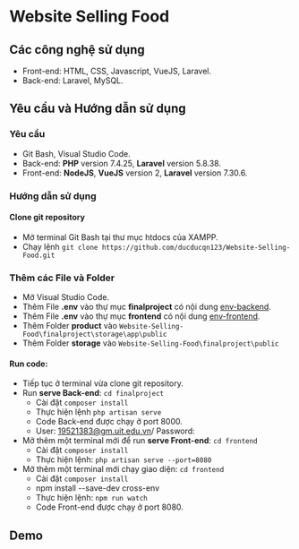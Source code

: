 # Website Selling Food
## Các công nghệ sử dụng
- Front-end: HTML, CSS, Javascript, VueJS, Laravel.
- Back-end: Laravel, MySQL.
## Yêu cầu và Hướng dẫn sử dụng
### Yêu cầu
- Git Bash, Visual Studio Code.
- Back-end: **PHP** version 7.4.25, **Laravel** version 5.8.38.
- Front-end: **NodeJS**, **VueJS** version 2, **Laravel** version 7.30.6.
### Hướng dẫn sử dụng
#### Clone git repository
- Mở terminal Git Bash tại thư mục htdocs của XAMPP.
- Chạy lệnh `git clone https://github.com/ducducqn123/Website-Selling-Food.git`
### Thêm các File và Folder
- Mở Visual Studio Code.
- Thêm File **.env** vào thự mục **finalproject** có nội dung [env-backend](env_and_image/env_backend.txt).
- Thêm File **.env** vào thự mục **frontend** có nội dung [env-frontend](env_and_image/env_frontend.txt).
- Thêm Folder **product** vào `Website-Selling-Food\finalproject\storage\app\public`
- Thêm Folder **storage** vào `Website-Selling-Food\finalproject\public`
#### Run code:
- Tiếp tục ở terminal vừa clone git repository.  
- Run **serve Back-end**: `cd finalproject`
  - Cài đặt `composer install` 
  - Thực hiện lệnh `php artisan serve`
  - Code Back-end được chạy ở port 8000.
  - User: 19521383@gm.uit.edu.vn/ Password:
- Mở thêm một terminal mới để run **serve Front-end**: `cd frontend`
  - Cài đặt `composer install`  
  - Thực hiện lệnh: `php artisan serve --port=8080`
- Mở thêm một terminal mới chạy giao diện: `cd frontend`
  - Cài đặt `composer install`
  - npm install --save-dev cross-env
  - Thực hiện lệnh: `npm run watch`
  - Code Front-end được chạy ở port 8080.
## Demo
